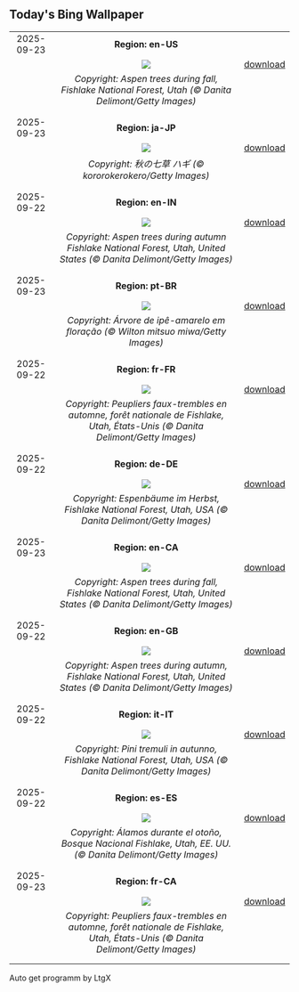 ## Today's Bing Wallpaper
|      |      |      |
| :----: | :----: | :----: |
|2025-09-23|**Region: en-US**||
||![](https://www.bing.com/th?id=OHR.AspenEquinox_EN-US8237887036_UHD.jpg&pid=hp&w=1152&h=648&rs=1&c=4)| [download](https://www.bing.com/th?id=OHR.AspenEquinox_EN-US8237887036_UHD.jpg)|
||*Copyright: Aspen trees during fall, Fishlake National Forest, Utah (© Danita Delimont/Getty Images)*
||
|||
|2025-09-23|**Region: ja-JP**||
||![](https://www.bing.com/th?id=OHR.AutumnEquinox2025_JA-JP9152081751_UHD.jpg&pid=hp&w=1152&h=648&rs=1&c=4)| [download](https://www.bing.com/th?id=OHR.AutumnEquinox2025_JA-JP9152081751_UHD.jpg)|
||*Copyright: 秋の七草 ハギ (© kororokerokero/Getty Images)*
||
|||
|2025-09-22|**Region: en-IN**||
||![](https://www.bing.com/th?id=OHR.AspenEquinox_EN-IN2120497410_UHD.jpg&pid=hp&w=1152&h=648&rs=1&c=4)| [download](https://www.bing.com/th?id=OHR.AspenEquinox_EN-IN2120497410_UHD.jpg)|
||*Copyright: Aspen trees during autumn Fishlake National Forest, Utah, United States (© Danita Delimont/Getty Images)*
||
|||
|2025-09-23|**Region: pt-BR**||
||![](https://www.bing.com/th?id=OHR.Primavera25_PT-BR8233875845_UHD.jpg&pid=hp&w=1152&h=648&rs=1&c=4)| [download](https://www.bing.com/th?id=OHR.Primavera25_PT-BR8233875845_UHD.jpg)|
||*Copyright: Árvore de ipê-amarelo em floração (© Wilton mitsuo miwa/Getty Images)*
||
|||
|2025-09-22|**Region: fr-FR**||
||![](https://www.bing.com/th?id=OHR.AspenEquinox_FR-FR4843698159_UHD.jpg&pid=hp&w=1152&h=648&rs=1&c=4)| [download](https://www.bing.com/th?id=OHR.AspenEquinox_FR-FR4843698159_UHD.jpg)|
||*Copyright: Peupliers faux-trembles en automne, forêt nationale de Fishlake, Utah, États-Unis (© Danita Delimont/Getty Images)*
||
|||
|2025-09-22|**Region: de-DE**||
||![](https://www.bing.com/th?id=OHR.AspenEquinox_DE-DE0417309231_UHD.jpg&pid=hp&w=1152&h=648&rs=1&c=4)| [download](https://www.bing.com/th?id=OHR.AspenEquinox_DE-DE0417309231_UHD.jpg)|
||*Copyright: Espenbäume im Herbst, Fishlake National Forest, Utah, USA (© Danita Delimont/Getty Images)*
||
|||
|2025-09-23|**Region: en-CA**||
||![](https://www.bing.com/th?id=OHR.AspenEquinox_EN-CA5015758865_UHD.jpg&pid=hp&w=1152&h=648&rs=1&c=4)| [download](https://www.bing.com/th?id=OHR.AspenEquinox_EN-CA5015758865_UHD.jpg)|
||*Copyright: Aspen trees during fall, Fishlake National Forest, Utah, United States (© Danita Delimont/Getty Images)*
||
|||
|2025-09-22|**Region: en-GB**||
||![](https://www.bing.com/th?id=OHR.AspenEquinox_EN-GB2838380564_UHD.jpg&pid=hp&w=1152&h=648&rs=1&c=4)| [download](https://www.bing.com/th?id=OHR.AspenEquinox_EN-GB2838380564_UHD.jpg)|
||*Copyright: Aspen trees during autumn, Fishlake National Forest, Utah, United States (© Danita Delimont/Getty Images)*
||
|||
|2025-09-22|**Region: it-IT**||
||![](https://www.bing.com/th?id=OHR.AspenEquinox_IT-IT3698686278_UHD.jpg&pid=hp&w=1152&h=648&rs=1&c=4)| [download](https://www.bing.com/th?id=OHR.AspenEquinox_IT-IT3698686278_UHD.jpg)|
||*Copyright: Pini tremuli in autunno, Fishlake National Forest, Utah, USA (© Danita Delimont/Getty Images)*
||
|||
|2025-09-22|**Region: es-ES**||
||![](https://www.bing.com/th?id=OHR.AspenEquinox_ES-ES0554126679_UHD.jpg&pid=hp&w=1152&h=648&rs=1&c=4)| [download](https://www.bing.com/th?id=OHR.AspenEquinox_ES-ES0554126679_UHD.jpg)|
||*Copyright: Álamos durante el otoño, Bosque Nacional Fishlake, Utah, EE. UU. (© Danita Delimont/Getty Images)*
||
|||
|2025-09-23|**Region: fr-CA**||
||![](https://www.bing.com/th?id=OHR.AspenEquinox_FR-CA3336828121_UHD.jpg&pid=hp&w=1152&h=648&rs=1&c=4)| [download](https://www.bing.com/th?id=OHR.AspenEquinox_FR-CA3336828121_UHD.jpg)|
||*Copyright: Peupliers faux-trembles en automne, forêt nationale de Fishlake, Utah, États-Unis (© Danita Delimont/Getty Images)*
||
|||

Auto get programm by LtgX
